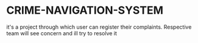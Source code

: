 # CRIME-NAVIGATION-SYSTEM
it's a project through which user can register their complaints. Respective team will see concern and ill try to resolve it
